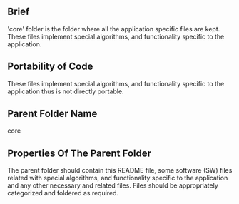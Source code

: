 ## Brief
'core' folder is the folder where all the application specific files are kept. These files implement special algorithms, and functionality specific to the application.

## Portability of Code
These files implement special algorithms, and functionality specific to the application thus is not directly portable. 

## Parent Folder Name
core

## Properties Of The Parent Folder 
The parent folder should contain this README file, some software (SW) files related with special algorithms, and functionality specific to the application and any other necessary and related files. Files should be appropriately categorized and foldered as required.
